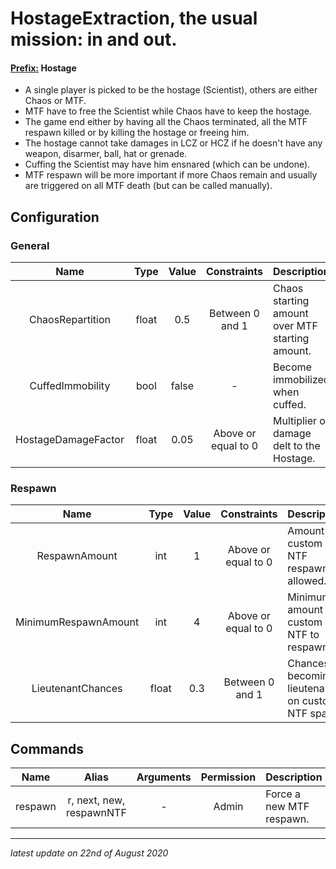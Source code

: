 # HostageExtraction, the usual mission: in and out.

#### <ins>Prefix:</ins> **Hostage**

* A single player is picked to be the hostage (Scientist), others are either Chaos or MTF.
* MTF have to free the Scientist while Chaos have to keep the hostage.
* The game end either by having all the Chaos terminated, all the MTF respawn killed or by killing the hostage or freeing him.
* The hostage cannot take damages in LCZ or HCZ if he doesn't have any weapon, disarmer, ball, hat or grenade.
* Cuffing the Scientist may have him ensnared (which can be undone).
* MTF respawn will be more important if more Chaos remain and usually are triggered on all MTF death (but can be called manually).

## Configuration

### General

Name | Type | Value | Constraints | Description
:---: | :---: | :---: | :---: | :------
ChaosRepartition | float | 0.5 | Between 0 and 1 | Chaos starting amount over MTF starting amount.
CuffedImmobility | bool | false | - | Become immobilized when cuffed.
HostageDamageFactor | float | 0.05 | Above or equal to 0 | Multiplier of damage delt to the Hostage.

### Respawn

Name | Type | Value | Constraints | Description
:---: | :---: | :---: | :---: | :------
RespawnAmount | int | 1 | Above or equal to 0 | Amount of custom NTF respawn allowed.
MinimumRespawnAmount | int | 4 | Above or equal to 0 | Minimum amount of custom NTF to respawn.
LieutenantChances | float | 0.3 | Between 0 and 1 | Chances of becoming a lieutenant on custom NTF spawn.

## Commands

Name | Alias | Arguments | Permission | Description
:---: | :---: | :---: | :---: | :------
respawn | r, next, new, respawnNTF | - | Admin | Force a new MTF respawn.

---

*latest update on 22nd of August 2020*
